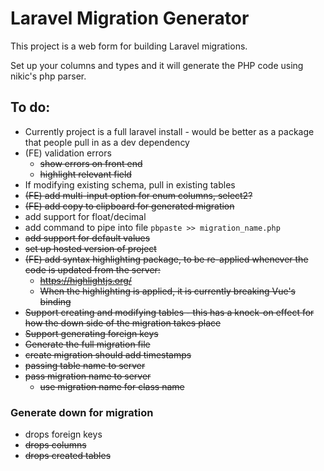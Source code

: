 # Laravel Migration Generator
This project is a web form for building Laravel migrations.

Set up your columns and types and it will generate the PHP code using nikic's php parser.

## To do:
* Currently project is a full laravel install - would be better as a package that people pull in as a dev dependency
* (FE) validation errors
    * ~~show errors on front end~~
    * ~~highlight relevant field~~
* If modifying existing schema, pull in existing tables
* ~~(FE) add multi-input option for enum columns, select2?~~
* ~~(FE) add copy to clipboard for generated migration~~
* add support for float/decimal
* add command to pipe into file `pbpaste >> migration_name.php`
* ~~add support for default values~~
* ~~set up hosted version of project~~
* ~~(FE) add syntax highlighting package, to be re-applied whenever the code is updated from the server:~~
    * ~~https://highlightjs.org/~~
    * ~~When the highlighting is applied, it is currently breaking Vue's binding~~
* ~~Support creating and modifying tables - this has a knock-on effect for how the down side of the migration takes place~~
* ~~Support generating foreign keys~~
* ~~Generate the full migration file~~
* ~~create migration should add timestamps~~
* ~~passing table name to server~~
* ~~pass migration name to server~~
    * ~~use migration name for class name~~

### Generate down for migration
* drops foreign keys
* ~~drops columns~~
* ~~drops created tables~~ 
